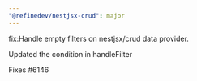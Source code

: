 ```yaml
---
"@refinedev/nestjsx-crud": major
---
```


fix:Handle empty filters on nestjsx/crud data provider.

Updated the condition  in handleFilter

Fixes #6146
